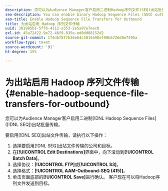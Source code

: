 ```yaml
---
description: 您可以为Audience Manager客户启用二进制Hadoop序列文件(SEQ)出站批量传输。
seo-description: You can enable binary Hadoop Sequence Files (SEQ) outbound batch transfers for Audience Manager customers.
seo-title: Enable Hadoop Sequence File Transfers for Outbound
title: 为出站启用 Hadoop 序列文件传输
uuid: 301985b1-5ff6-4112-a353-2e5a97e7eec0
exl-id: 45a72422-9e72-46f9-835e-ed0dd88152d2
source-git-commit: 1f4dbf8f7b36e64c3015b98ef90b6726d0e7495a
workflow-type: tm+mt
source-wordcount: '91'
ht-degree: 15%

---
```


# 为出站启用 Hadoop 序列文件传输 {#enable-hadoop-sequence-file-transfers-for-outbound}

您可以为Audience Manager客户启用二进制[!DNL Hadoop Sequence Files]([!DNL SEQ])出站批量传输。

要启用[!DNL SEQ]出站文件传输，请执行以下操作：

1. 选择要启用[!DNL SEQ]出站文件传输的公司和目标。
1. 在&#x200B;**[!UICONTROL Edit Destinations]**&#x200B;界面中，向下滚动到&#x200B;**[!UICONTROL Batch Data]**。
1. 选择协议：**[!UICONTROL FTP]**&#x200B;或&#x200B;**[!UICONTROL S3]**。
1. 选择格式：**[!UICONTROL AAM-Outbound-SEQ (415)]**。
1. 单击页面底部的&#x200B;**[!UICONTROL Save]**&#x200B;进行确认。 客户现在可以将Hadoop序列文件发送到目标。
